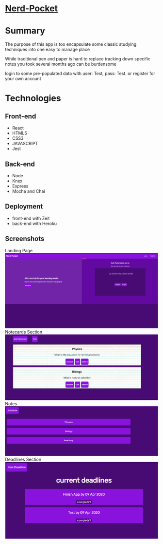 <h1><a href='https://nerd-pocket.now.sh/'>Nerd-Pocket</a></h2>

<h1>Summary</h1>
<p>The purpose of this app is too encapsulate some classic studying techniques into one easy to manage place</p>
<p>While traditional pen and paper is hard to replace tracking down specific notes you took several months ago can be burdensome</p>
<p>login to some pre-populated data with user: Test, pass: Test. or register for your own account</p>

<h1>Technologies</h1>

<h2>Front-end</h2>
<ul>
  <li>React</li>
  <li>HTML5</li>
  <li>CSS3</li>
  <li>JAVASCRIPT</li>
  <li>Jest</li>
</ul>

<h2>Back-end</h2>
<ul>
  <li>Node</li>
  <li>Knex</li>
  <li>Express</li>
  <li>Mocha and Chai</li>
</ul>

<h2>Deployment</h2>
<ul>
  <li>front-end with Zeit</li>
  <li>back-end with Heroku</li>
</ul>

<h2>Screenshots</h2>
<label>Landing Page</label>
<img src='/src/Assets/landingpage.PNG' alt='landing page'>
<label>Notecards Section</label>
<img src='/src/Assets/notecards.PNG' alt='note cards'>
<label>Notes</label>
<img src='/src/Assets/notes.PNG' alt='notes'>
<label>Deadlines Section</label>
<img src='/src/Assets/deadlines.PNG' alt='deadlines'>